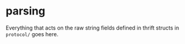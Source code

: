 parsing
=======

Everything that acts on the raw string fields defined in thrift structs in `protocol/` goes here.
